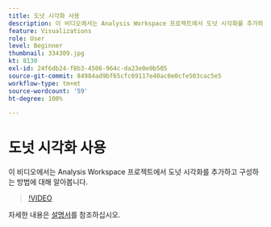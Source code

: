 ```yaml
---
title: 도넛 시각화 사용
description: 이 비디오에서는 Analysis Workspace 프로젝트에서 도넛 시각화를 추가하고 구성하는 방법에 대해 알아봅니다.
feature: Visualizations
role: User
level: Beginner
thumbnail: 334309.jpg
kt: 8130
exl-id: 24f6db24-f8b3-4506-964c-da23e0e0b505
source-git-commit: 84984ad9bf65cfc69117e40ac0e0cfe503cac5e5
workflow-type: tm+mt
source-wordcount: '59'
ht-degree: 100%

---
```


# 도넛 시각화 사용

이 비디오에서는 Analysis Workspace 프로젝트에서 도넛 시각화를 추가하고 구성하는 방법에 대해 알아봅니다.

>[!VIDEO](https://video.tv.adobe.com/v/334309/?quality=12&learn=on)

자세한 내용은 [설명서](https://experienceleague.adobe.com/docs/analytics/analyze/analysis-workspace/visualizations/donut.html?lang=ko)를 참조하십시오.
